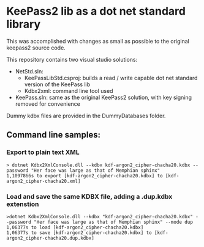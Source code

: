 # KeePass2 lib as a dot net standard library
This was accomplished with changes as small as possible to the original keepass2 source code.

This repository contains two visual studio solutions:
- NetStd.sln:
  - KeePassLibStd.csproj: builds a read / write capable dot net standard version of the KeePass lib
  - Kdbx2xml: command line tool used 
- KeePass.sln: same as the original KeePass2 solution, with key signing removed for convenience

Dummy kdbx files are provided in the DummyDatabases folder.

## Command line samples:
### Export to plain text XML
```
> dotnet Kdbx2XmlConsole.dll --kdbx kdf-argon2_cipher-chacha20.kdbx --password "Her face was large as that of Memphian sphinx"
1,1097866s to export [kdf-argon2_cipher-chacha20.kdbx] to [kdf-argon2_cipher-chacha20.xml]
```

### Load and save the same KDBX file, adding a .dup.kdbx extenstion
```
>dotnet Kdbx2XmlConsole.dll --kdbx "kdf-argon2_cipher-chacha20.kdbx" --password "Her face was large as that of Memphian sphinx" --mode dup
1,06377s to load [kdf-argon2_cipher-chacha20.kdbx]
1,06377s to save [kdf-argon2_cipher-chacha20.kdbx] to [kdf-argon2_cipher-chacha20.dup.kdbx]
```
